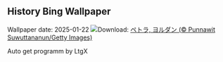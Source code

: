 ## History Bing Wallpaper
Wallpaper date: 2025-01-22
![](https://www.bing.com/th?id=OHR.PetraMonastery_JA-JP0333984762_UHD.jpg&w=1000)Download: [ペトラ, ヨルダン (© Punnawit Suwuttananun/Getty Images)](https://www.bing.com/th?id=OHR.PetraMonastery_JA-JP0333984762_UHD.jpg)

Auto get programm by LtgX
